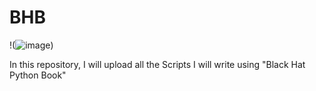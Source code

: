 # BHB
!(![image](https://github.com/verasolo1/BHB/assets/30853881/ed32466d-ec99-4054-909f-fa2033a2f8a7))  

  




  
In this repository, I will upload all the Scripts I will write using "Black Hat Python Book"  
